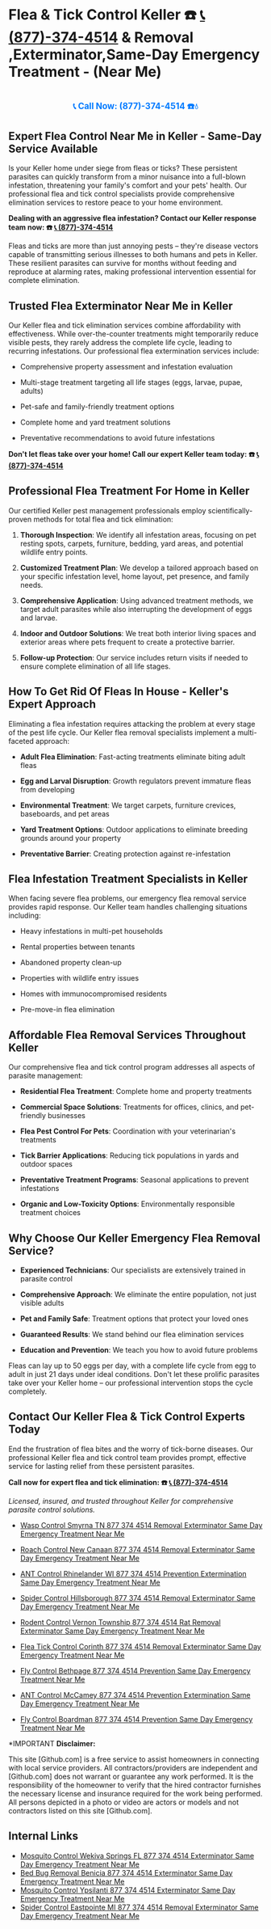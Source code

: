 # Flea & Tick Control Keller ☎️ [📞 (877)-374-4514](https://pest-control-4514.netlify.app) & Removal ,Exterminator,Same-Day Emergency Treatment - (Near Me) 
# 

<p align="center" style="font-size: 1.2em; font-weight: bold; margin: 20px 0;">
  <a href="https://pest-control-4514.netlify.app" target="_blank" style="color: #007BFF; text-decoration: none;">📞 Call Now: (877)-374-4514 ☎️💧</a>
</p>

## Expert Flea Control Near Me in Keller - Same-Day Service Available

Is your Keller home under siege from fleas or ticks? These persistent parasites can quickly transform from a minor nuisance into a full-blown infestation, threatening your family's comfort and your pets' health. Our professional flea and tick control specialists provide comprehensive elimination services to restore peace to your home environment.

**Dealing with an aggressive flea infestation? Contact our Keller response team now: ☎️ [📞 (877)-374-4514](https://pest-control-4514.netlify.app)**

Fleas and ticks are more than just annoying pests – they're disease vectors capable of transmitting serious illnesses to both humans and pets in Keller. These resilient parasites can survive for months without feeding and reproduce at alarming rates, making professional intervention essential for complete elimination.

## Trusted Flea Exterminator Near Me in Keller

Our Keller flea and tick elimination services combine affordability with effectiveness. While over-the-counter treatments might temporarily reduce visible pests, they rarely address the complete life cycle, leading to recurring infestations. Our professional flea extermination services include:

- Comprehensive property assessment and infestation evaluation  

- Multi-stage treatment targeting all life stages (eggs, larvae, pupae, adults)  

- Pet-safe and family-friendly treatment options  

- Complete home and yard treatment solutions  

- Preventative recommendations to avoid future infestations  

**Don't let fleas take over your home! Call our expert Keller team today: ☎️ [📞 (877)-374-4514](https://pest-control-4514.netlify.app)**

## Professional Flea Treatment For Home in Keller

Our certified Keller pest management professionals employ scientifically-proven methods for total flea and tick elimination:

1. **Thorough Inspection**: We identify all infestation areas, focusing on pet resting spots, carpets, furniture, bedding, yard areas, and potential wildlife entry points.  

2. **Customized Treatment Plan**: We develop a tailored approach based on your specific infestation level, home layout, pet presence, and family needs.  

3. **Comprehensive Application**: Using advanced treatment methods, we target adult parasites while also interrupting the development of eggs and larvae.  

4. **Indoor and Outdoor Solutions**: We treat both interior living spaces and exterior areas where pets frequent to create a protective barrier.  

5. **Follow-up Protection**: Our service includes return visits if needed to ensure complete elimination of all life stages.  

## How To Get Rid Of Fleas In House - Keller's Expert Approach

Eliminating a flea infestation requires attacking the problem at every stage of the pest life cycle. Our Keller flea removal specialists implement a multi-faceted approach:

- **Adult Flea Elimination**: Fast-acting treatments eliminate biting adult fleas  

- **Egg and Larval Disruption**: Growth regulators prevent immature fleas from developing  

- **Environmental Treatment**: We target carpets, furniture crevices, baseboards, and pet areas  

- **Yard Treatment Options**: Outdoor applications to eliminate breeding grounds around your property  

- **Preventative Barrier**: Creating protection against re-infestation  

## Flea Infestation Treatment Specialists in Keller

When facing severe flea problems, our emergency flea removal service provides rapid response. Our Keller team handles challenging situations including:

- Heavy infestations in multi-pet households  

- Rental properties between tenants  

- Abandoned property clean-up  

- Properties with wildlife entry issues  

- Homes with immunocompromised residents  

- Pre-move-in flea elimination  

## Affordable Flea Removal Services Throughout Keller

Our comprehensive flea and tick control program addresses all aspects of parasite management:

- **Residential Flea Treatment**: Complete home and property treatments  

- **Commercial Space Solutions**: Treatments for offices, clinics, and pet-friendly businesses  

- **Flea Pest Control For Pets**: Coordination with your veterinarian's treatments  

- **Tick Barrier Applications**: Reducing tick populations in yards and outdoor spaces  

- **Preventative Treatment Programs**: Seasonal applications to prevent infestations  

- **Organic and Low-Toxicity Options**: Environmentally responsible treatment choices  

## Why Choose Our Keller Emergency Flea Removal Service?

- **Experienced Technicians**: Our specialists are extensively trained in parasite control  

- **Comprehensive Approach**: We eliminate the entire population, not just visible adults  

- **Pet and Family Safe**: Treatment options that protect your loved ones  

- **Guaranteed Results**: We stand behind our flea elimination services  

- **Education and Prevention**: We teach you how to avoid future problems  

Fleas can lay up to 50 eggs per day, with a complete life cycle from egg to adult in just 21 days under ideal conditions. Don't let these prolific parasites take over your Keller home – our professional intervention stops the cycle completely.

## Contact Our Keller Flea & Tick Control Experts Today

End the frustration of flea bites and the worry of tick-borne diseases. Our professional Keller flea and tick control team provides prompt, effective service for lasting relief from these persistent parasites.

**Call now for expert flea and tick elimination: ☎️ [📞 (877)-374-4514](https://pest-control-4514.netlify.app)**

*Licensed, insured, and trusted throughout Keller for comprehensive parasite control solutions.*


- [Wasp Control Smyrna TN 877 374 4514 Removal Exterminator Same Day Emergency Treatment Near Me](https://github.com/allyoucaneatsushiin/pest-control/blob/main/Wasp-Control-Smyrna-TN-877-374-4514-Removal-Exterminator-Same-Day-Emergency-Treatment-Near-Me.md)
- [Roach Control New Canaan 877 374 4514 Removal Exterminator Same Day Emergency Treatment Near Me](https://github.com/allyoucaneatsushiin/pest-control/blob/main/Roach-Control-New-Canaan-877-374-4514-Removal-Exterminator-Same-Day-Emergency-Treatment-Near-Me.md)
- [ANT Control Rhinelander WI 877 374 4514 Prevention Extermination Same Day Emergency Treatment Near Me](https://github.com/allyoucaneatsushiin/pest-control/blob/main/ANT-Control-Rhinelander-WI-877-374-4514-Prevention-Extermination-Same-Day-Emergency-Treatment-Near-Me.md)


- [Spider Control Hillsborough 877 374 4514 Removal Exterminator Same Day Emergency Treatment Near Me](https://github.com/allyoucaneatsushiin/pest-control/blob/main/Spider-Control-Hillsborough-877-374-4514-Removal-Exterminator-Same-Day-Emergency-Treatment-Near-Me.md)
- [Rodent Control Vernon Township 877 374 4514 Rat Removal Exterminator Same Day Emergency Treatment Near Me](https://github.com/allyoucaneatsushiin/pest-control/blob/main/Rodent-Control-Vernon-Township-877-374-4514-Rat-Removal-Exterminator-Same-Day-Emergency-Treatment-Near-Me.md)
- [Flea Tick Control Corinth 877 374 4514 Removal Exterminator Same Day Emergency Treatment Near Me](https://github.com/allyoucaneatsushiin/pest-control/blob/main/Flea-Tick-Control-Corinth-877-374-4514-Removal-Exterminator-Same-Day-Emergency-Treatment-Near-Me.md)


- [Fly Control Bethpage 877 374 4514 Prevention Same Day Emergency Treatment Near Me](https://github.com/allyoucaneatsushiin/pest-control/blob/main/Fly-Control-Bethpage-877-374-4514-Prevention-Same-Day-Emergency-Treatment-Near-Me.md)
- [ANT Control McCamey 877 374 4514 Prevention Extermination Same Day Emergency Treatment Near Me](https://github.com/allyoucaneatsushiin/pest-control/blob/main/ANT-Control-McCamey-877-374-4514-Prevention-Extermination-Same-Day-Emergency-Treatment-Near-Me.md)
- [Fly Control Boardman 877 374 4514 Prevention Same Day Emergency Treatment Near Me](https://github.com/allyoucaneatsushiin/pest-control/blob/main/Fly-Control-Boardman-877-374-4514-Prevention-Same-Day-Emergency-Treatment-Near-Me.md)


*IMPORTANT **Disclaimer:**  

This site [Github.com] is a free service to assist homeowners in connecting with local service providers. All contractors/providers are independent and [Github.com] does not warrant or guarantee any work performed. It is the responsibility of the homeowner to verify that the hired contractor furnishes the necessary license and insurance required for the work being performed. All persons depicted in a photo or video are actors or models and not contractors listed on this site [Github.com].


## Internal Links
- [Mosquito Control Wekiva Springs FL 877 374 4514 Exterminator Same Day Emergency Treatment Near Me](https://github.com/allyoucaneatsushiin/pest-control/blob/main/Mosquito-Control-Wekiva-Springs-FL-877-374-4514-Exterminator-Same-Day-Emergency-Treatment-Near-Me.md)
- [Bed Bug Removal Benicia 877 374 4514 Exterminator Same Day Emergency Treatment Near Me](https://github.com/allyoucaneatsushiin/pest-control/blob/main/Bed-Bug-Removal-Benicia-877-374-4514-Exterminator-Same-Day-Emergency-Treatment-Near-Me.md)
- [Mosquito Control Ypsilanti 877 374 4514 Exterminator Same Day Emergency Treatment Near Me](https://github.com/allyoucaneatsushiin/pest-control/blob/main/Mosquito-Control-Ypsilanti-877-374-4514-Exterminator-Same-Day-Emergency-Treatment-Near-Me.md)
- [Spider Control Eastpointe MI 877 374 4514 Removal Exterminator Same Day Emergency Treatment Near Me](https://github.com/allyoucaneatsushiin/pest-control/blob/main/Spider-Control-Eastpointe-MI-877-374-4514-Removal-Exterminator-Same-Day-Emergency-Treatment-Near-Me.md)
